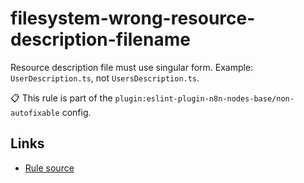 [//]: # "File generated from a template. Do not edit this file directly."

# filesystem-wrong-resource-description-filename

Resource description file must use singular form. Example: `UserDescription.ts`, not `UsersDescription.ts`.

📋 This rule is part of the `plugin:eslint-plugin-n8n-nodes-base/non-autofixable` config.

## Links

- [Rule source](../../lib/rules/filesystem-wrong-resource-description-filename.ts)
